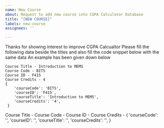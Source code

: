 ```yaml
---
name: New Course
about: Request to add new course into CGPA Calculator Database
title: "[NEW COURSE]"
labels: new-course
assignees: ''

---
```


Thanks for showing interest to improve CGPA Calcualtor
Please fill the following data beside the titles and also fill the code snippet below with the same data
An example has been given down below
```
Course Title - Introduction to MEMS
Course Code - BITS
Course ID - F415
Course Credits - 4
{
    'courseCode': 'BITS',
    'courseID': 'F415',
    'courseTitle': 'Introduction to MEMS',
    'courseCredits': '4',
 }
```

Course Title - 
Course Code - 
Course ID - 
Course Credits - 
{
    'courseCode': '',
    'courseID': '',
    'courseTitle': '',
    'courseCredits': '',
 }
